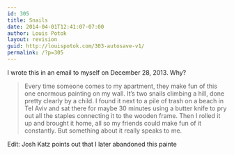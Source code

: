 ```yaml
---
id: 305
title: Snails
date: 2014-04-01T12:41:07-07:00
author: Louis Potok
layout: revision
guid: http://louispotok.com/303-autosave-v1/
permalink: /?p=305
---
```

I wrote this in an email to myself on December 28, 2013. Why?

> Every time someone comes to my apartment, they make fun of this one enormous painting on my wall. It’s two snails climbing a hill, done pretty clearly by a child. I found it next to a pile of trash on a beach in Tel Aviv and sat there for maybe 30 minutes using a butter knife to pry out all the staples connecting it to the wooden frame. Then I rolled it up and brought it home, all so my friends could make fun of it constantly. But something about it really speaks to me.

Edit: Josh Katz points out that I later abandoned this painte